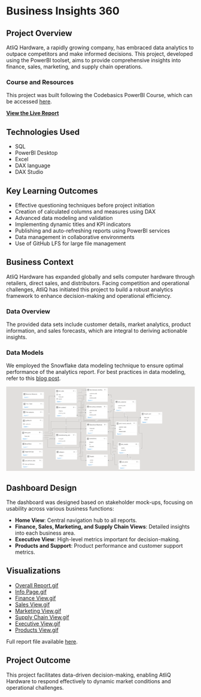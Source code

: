 # Business Insights 360

## Project Overview

AtliQ Hardware, a rapidly growing company, has embraced data analytics to outpace competitors and make informed decisions. This project, developed using the PowerBI toolset, aims to provide comprehensive insights into finance, sales, marketing, and supply chain operations.

### Course and Resources
This project was built following the Codebasics PowerBI Course, which can be accessed [here](https://codebasics.io/courses/power-bi-data-analysis-with-end-to-end-project).

[**View the Live Report**](https://www.novypro.com/project/atliq-hardware-business-insights-360)

## Technologies Used

- SQL
- PowerBI Desktop
- Excel
- DAX language
- DAX Studio

## Key Learning Outcomes

- Effective questioning techniques before project initiation
- Creation of calculated columns and measures using DAX
- Advanced data modeling and validation
- Implementing dynamic titles and KPI indicators
- Publishing and auto-refreshing reports using PowerBI services
- Data management in collaborative environments
- Use of GitHub LFS for large file management

## Business Context

AtliQ Hardware has expanded globally and sells computer hardware through retailers, direct sales, and distributors. Facing competition and operational challenges, AtliQ has initiated this project to build a robust analytics framework to enhance decision-making and operational efficiency.

### Data Overview

The provided data sets include customer details, market analytics, product information, and sales forecasts, which are integral to deriving actionable insights.

### Data Models

We employed the Snowflake data modeling technique to ensure optimal performance of the analytics report. For best practices in data modeling, refer to this [blog post](https://addendanalytics.com/blog/data-modelling-best-practices/).

![Data Model](https://github.com/Naveen-S6/Business_Insights_360/blob/main/Resources/Data_model.png)

## Dashboard Design

The dashboard was designed based on stakeholder mock-ups, focusing on usability across various business functions:

- **Home View**: Central navigation hub to all reports.
- **Finance, Sales, Marketing, and Supply Chain Views**: Detailed insights into each business area.
- **Executive View**: High-level metrics important for decision-making.
- **Products and Support**: Product performance and customer support metrics.

## Visualizations

- [Overall Report.gif](https://github.com/Naveen-S6/Business_Insights_360/blob/main/Resources/Overall.gif)
- [Info Page.gif](https://github.com/Naveen-S6/Business_Insights_360/blob/main/Resources/Info.gif)
- [Finance View.gif](https://github.com/Naveen-S6/Business_Insights_360/blob/main/Resources/Finace.gif)
- [Sales View.gif](https://github.com/Naveen-S6/Business_Insights_360/blob/main/Resources/Sales.gif)
- [Marketing View.gif](https://github.com/Naveen-S6/Business_Insights_360/blob/main/Resources/Marketing.gif)
- [Supply Chain View.gif](https://github.com/Naveen-S6/Business_Insights_360/blob/main/Resources/supply%20chain.gif)
- [Executive View.gif](https://github.com/Naveen-S6/Business_Insights_360/blob/main/Resources/Executive.gif)
- [Products View.gif](https://github.com/Naveen-S6/Business_Insights_360/blob/main/Resources/Products%20View.gif)

Full report file available [here](https://github.com/Naveen-S6/Business_Insights_360/blob/main/Report/360.pbix).

## Project Outcome

This project facilitates data-driven decision-making, enabling AtliQ Hardware to respond effectively to dynamic market conditions and operational challenges.

